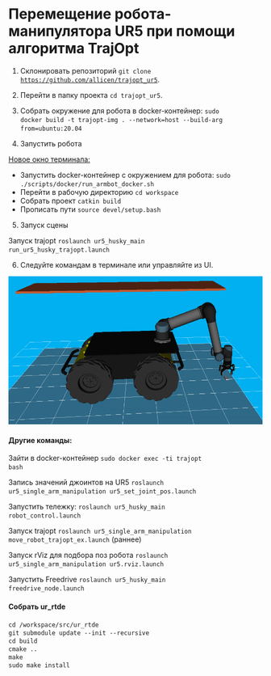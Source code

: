 # Перемещение робота-манипулятора UR5 при помощи алгоритма TrajOpt

1. Склонировать репозиторий <code>git clone https://github.com/allicen/trajopt_ur5</code>.

2. Перейти в папку проекта <code>cd trajopt_ur5</code>.

3. Собрать окружение для робота в docker-контейнер: <code>sudo docker build -t trajopt-img . --network=host --build-arg from=ubuntu:20.04</code>


4. Запустить робота

<u>Новое окно терминала:</u>

- Запустить docker-контейнер с окружением для робота: <code>sudo ./scripts/docker/run_armbot_docker.sh</code>
- Перейти в рабочую директорию <code>cd workspace</code>
- Собрать проект <code>catkin build</code>
- Прописать пути <code>source devel/setup.bash</code>

5. Запуск сцены

Запуск trajopt <code>roslaunch ur5_husky_main run_ur5_husky_trajopt.launch</code>

6. Следуйте командам в терминале или управляйте из UI.

<img src="media/image.png" />


#### Другие команды:

Зайти в docker-контейнер <code>sudo docker exec -ti trajopt bash</code>

Запись значений джоинтов на UR5 <code>roslaunch ur5_single_arm_manipulation ur5_set_joint_pos.launch</code>

Запустить тележку: <code>roslaunch ur5_husky_main robot_control.launch</code>

Запуск trajopt <code>roslaunch ur5_single_arm_manipulation move_robot_trajopt_ex.launch</code> (раннее)

Запуск rViz для подбора поз робота  <code>roslaunch ur5_single_arm_manipulation ur5.rviz.launch</code>

Запустить Freedrive <code>roslaunch ur5_husky_main freedrive_node.launch</code>

#### Собрать ur_rtde
<pre><code>cd /workspace/src/ur_rtde
git submodule update --init --recursive
cd build
cmake ..
make
sudo make install</code></pre>